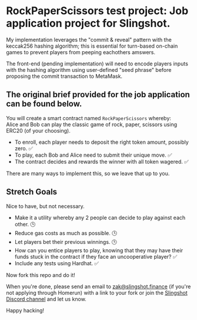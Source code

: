 # RockPaperScissors test project: Job application project for Slingshot.

My implementation leverages the "commit & reveal" pattern with the keccak256 hashing algorithm; this is essential for turn-based on-chain games to prevent players from peeping eachothers amswers.

The front-end (pending implementation) will need to encode players inputs with the hashing algorithm using user-defined "seed phrase" before proposing the commit transaction to MetaMask.

## The original brief provided for the job application can be found below.

You will create a smart contract named `RockPaperScissors` whereby:  
Alice and Bob can play the classic game of rock, paper, scissors using ERC20 (of your choosing).    
  
- To enroll, each player needs to deposit the right token amount, possibly zero. ✅ 
- To play, each Bob and Alice need to submit their unique move. ✅
- The contract decides and rewards the winner with all token wagered. ✅

There are many ways to implement this, so we leave that up to you.  
  
## Stretch Goals
Nice to have, but not necessary.
- Make it a utility whereby any 2 people can decide to play against each other. 🕒
- Reduce gas costs as much as possible.  🕒
- Let players bet their previous winnings. 🕒
- How can you entice players to play, knowing that they may have their funds stuck in the contract if they face an uncooperative player? ✅
- Include any tests using Hardhat. ✅
  
Now fork this repo and do it!
  
When you're done, please send an email to zak@slingshot.finance (if you're not applying through Homerun) with a link to your fork or join the [Slingshot Discord channel](https://discord.gg/JNUnqYjwmV) and let us know.  
  
Happy hacking!
